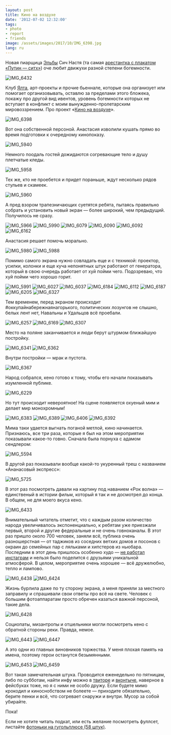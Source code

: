 ```yaml
---
layout: post
title: Кино на воздухе
date: '2012-07-02 12:32:00'
tags:
- photo
- report
- friends
image: /assets/images/2017/10/IMG_6398.jpg
lang: ru
---
```


Новая пиарщица [Эльбы](http://b-kontur.ru) Сич Настя (та самая [арестантка с плакатом «Путин — ситх»](http://echo.msk.ru/blog/alshevskix/838055-echo/)) оче любит движухи разной степени богемности.

![IMG_6432](/assets/images/2017/10/IMG_6432.jpg)

Клуб [Ялта](http://bigcitybuzz.ru/2011/07/bar-yalta/), арт-проекты и прочие бьеннале, которые она организует или помогает организовывать, оставлю за пределами этого бложека, покажу про другой вид ивентов, уровень богемности которых не вступает в конфликт с моим вынужденно-пролетарским мировоззрением. Про проект «[Кино на воздухе](http://itsmycity.ru/blog/post/id/1947)».

![IMG_6398](/assets/images/2017/10/IMG_6398.jpg)

Вот она собственной персоной. Анастасия изволили кушать прямо во время подготовки к очередному кинопоказу.

![IMG_5940](/assets/images/2017/10/IMG_5940.jpg)

Немного поодаль гостей дожидаются согревающие тело и душу плетчатые кледы.

![IMG_5958](/assets/images/2017/10/IMG_5958.jpg)

Тех же, кто не проебется и придет пораньше, ждут несколько рядов стульев и скамеек.

![IMG_5960](/assets/images/2017/10/IMG_5960.jpg)

А пред взором трапезничающих суетятся ребята, пытаясь правильно собрать и установить новый экран — более широкий, чем предыдущий. Получилось не сразу.

![IMG_5966](/assets/images/2017/10/IMG_5966.jpg)
![IMG_5990](/assets/images/2017/10/IMG_5990.jpg)
![IMG_6079](/assets/images/2017/10/IMG_6079.jpg)
![IMG_6090](/assets/images/2017/10/IMG_6090.jpg)
![IMG_6092](/assets/images/2017/10/IMG_6092.jpg)
![IMG_6162](/assets/images/2017/10/IMG_6162.jpg)

Анастасия решает помочь морально.

![IMG_5980](/assets/images/2017/10/IMG_5980.jpg)
![IMG_5988](/assets/images/2017/10/IMG_5988.jpg)

Помимо самого экрана нужно совладать еще и с техникой: проектор, усилки, колонки и еще куча непонятных штук работают от генератора, который в свою очередь работает от хуй пойми чего. Подозреваю, что хуй пойми чего хорошо горит.

![IMG_5991](/assets/images/2017/10/IMG_5991.jpg)
![IMG_6027](/assets/images/2017/10/IMG_6027.jpg)
![IMG_6037](/assets/images/2017/10/IMG_6037.jpg)
![IMG_6184](/assets/images/2017/10/IMG_6184.jpg)
![IMG_6112](/assets/images/2017/10/IMG_6112.jpg)
![IMG_6187](/assets/images/2017/10/IMG_6187.jpg)
![IMG_6205](/assets/images/2017/10/IMG_6205.jpg)
![IMG_6327](/assets/images/2017/10/IMG_6327.jpg)

Тем временем, перед экраном происходит #оккупайнабережнаянагорького, политических лозунгов не слышно, белых лент нет, Навальны и Удальцов всё проебали.

![IMG_6257](/assets/images/2017/10/IMG_6257.jpg)
![IMG_6169](/assets/images/2017/10/IMG_6169.jpg)
![IMG_6307](/assets/images/2017/10/IMG_6307.jpg)

Место на поляне заканчивается и люди берут штурмом ближайшую постройку.

![IMG_6341](/assets/images/2017/10/IMG_6341.jpg)
![IMG_6362](/assets/images/2017/10/IMG_6362.jpg)

Внутри постройки — мрак и пустота.

![IMG_6367](/assets/images/2017/10/IMG_6367.jpg)

Народ собрался, кено готово к тому, чтобы его начали показывать изумленной публике.

![IMG_6229](/assets/images/2017/10/IMG_6229.jpg)

Но тут происходит невероятное! На сцене появляется охуеный мим и делает мир монохромным!

![IMG_6383](/assets/images/2017/10/IMG_6383.jpg)
![IMG_6389](/assets/images/2017/10/IMG_6389.jpg)
![IMG_6406](/assets/images/2017/10/IMG_6406.jpg)
![IMG_6392](/assets/images/2017/10/IMG_6392.jpg)

Мима таки удается выгнать поганой метлой, кино начинается. Признаюсь, все три раза, которые я был на этом мероприятии показывали какое-то говно. Сначала была порнуха с адамом сендлером:

![IMG_5594](/assets/images/2017/10/IMG_5594.jpg)

В другой раз показывали вообще какой-то укуренный треш с названием «Ананасовый экспресс»:

![IMG_5725](/assets/images/2017/10/IMG_5725.jpg)

В этот раз посмотреть давали на картину под наванием «Рок волна» — единственый в истории фильм, который я так и не досмотрел до конца. В общем, не для моего вкуса кено.

![IMG_6433](/assets/images/2017/10/IMG_6433.jpg)

Внимательный читатель отметит, что с каждым разом количество народа увеличивалось экспоненциально, к ребятам уже приезжали первый, второй и другие федеральные и не очень говноканалы. В этот раз пришло около 700 человек, заняли всё, публика очень разношерстная — от таджиков из соседних ветхих домов и посонов с окраин до семейных пар с ляльками и хипстеров из ньюбара. Последним в этот день пришлось особенно худо — [не работал инстаграм](http://www.vesti.ru/doc.html?id=837608&cid=780) и нельзя было поделится с друзьями уникальной атмосферой. В целом, мероприятие очень хорошее — всё дружелюбно, тепло и лампово.

![IMG_6438](/assets/images/2017/10/IMG_6438.jpg)
![IMG_6424](/assets/images/2017/10/IMG_6424.jpg)

Жизнь бурлила даже по ту сторону экрана, а меня приняли за местного заправилу и спрашивали свои ответы про всё на свете. Человек с большим фотоаппаратам просто обречен казаться важной персоной, такие дела.

![IMG_6428](/assets/images/2017/10/IMG_6428.jpg)

Социопаты, мизантропы и отшельники могли посмотреть кено с обратной стороны реки. Правда, немое.

![IMG_6443](/assets/images/2017/10/IMG_6443.jpg)
![IMG_6447](/assets/images/2017/10/IMG_6447.jpg)

А это одни из главных виновников торжества. У меня плохая память на имена, поэтому герои останутся безымянными.

![IMG_6453](/assets/images/2017/10/IMG_6453.jpg)
![IMG_6459](/assets/images/2017/10/IMG_6459.jpg)

Вот такая замечательная штука. Проводится еженедельно по пятницам, либо по субботам, найти инфу можно в [твиторе](https://twitter.com/navozduhe) и [вконтыче](http://vk.com/navozduhe), наверное в фейсбуках тоже, но я с ними не особо дружу. Если будете мимо крокодил и киноснобством не болеете — приходите обязательно, берите пенки и всё, что согревает снаружи и внутри. Мусор за собой убирайте.

Пока!

Если не хотите читать подкат, или есть желание посмотреть фуллсет, листайте [фотоньки на гугольплюсе (58 штук)](https://plus.google.com/photos/114315647473517551015/albums/5760220533695769761?authkey=CL2x-O_DnsDRCg).
